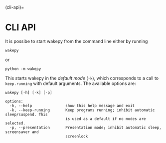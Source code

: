 (cli-api)=
# CLI API

It is possibe to start wakepy from the command line either by running

```{code-block} text
wakepy
```

or

```{code-block} text
python -m wakepy
```

This starts wakepy in the *default mode* (`-k`), which corresponds to a call to `keep.running` with default arguments. The available options are:

```{code-block} output
wakepy [-h] [-k] [-p]

options:
  -h, --help               show this help message and exit
  -k, --keep-running       Keep programs running; inhibit automatic sleep/suspend. This
                           is used as a default if no modes are selected.
  -p, --presentation       Presentation mode; inhibit automatic sleep, screensaver and
                           screenlock
```